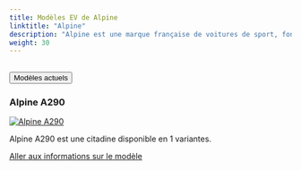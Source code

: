 ```yaml
---
title: Modèles EV de Alpine
linktitle: "Alpine"
description: "Alpine est une marque française de voitures de sport, fondée en 1955 par Jean Rédélé, spécialisée initialement dans les voitures de sport légères et agiles. Connue pour son association avec Renault, Alpine a gagné en notoriété dans les années 1960 et 1970 avec son A110 Berlinette victorieuse en rallye, célébrée pour sa maniabilité agile et son succès en sport automobile, notamment dans des événements comme le Rallye de Monte-Carlo."
weight: 30
---
```

<!-- markdownlint-disable MD033 -->
<!-- markdownlint-disable MD010 -->


<div class="accordion" id="accordionPanelsStayOpenExample">
    <div class="accordion-item">
        <h2 class="accordion-header">
            <button class="accordion-button" type="button" data-bs-toggle="collapse" data-bs-target="#panelsStayOpen-collapseOne" aria-expanded="true" aria-controls="panelsStayOpen-collapseOne">
                        Modèles actuels
            </button>
        </h2>
        <div id="panelsStayOpen-collapseOne" class="accordion-collapse collapse show">
            <div class="accordion-body">
    <div class="container p-3 mb-4 bg-body-tertiary rounded border">
        <h3>Alpine A290</h3>
        <div class="row">
            <div class="col col-12 col-md-6">
                <a href="a290">
                    <img src="https://media.evkx.net/multimedia/models/alpine/a290/a290_gt/main_1_st.jpg" class="img-fluid" alt="Alpine A290" >
                </a>
            </div>
            <div class="col col-12 col-md-6"><p>
Alpine A290 est une citadine disponible en 1 variantes.
</p>
	<a href="a290/" class="btn btn-outline-primary" role="button">Aller aux informations sur le modèle</a>
		</div>
	</div>
</div>
        </div>
    </div>
</div></div>
